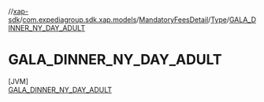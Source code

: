 //[xap-sdk](../../../../../index.md)/[com.expediagroup.sdk.xap.models](../../../index.md)/[MandatoryFeesDetail](../../index.md)/[Type](../index.md)/[GALA_DINNER_NY_DAY_ADULT](index.md)

# GALA_DINNER_NY_DAY_ADULT

[JVM]\
[GALA_DINNER_NY_DAY_ADULT](index.md)
